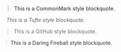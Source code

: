 <style>
    /* CommonMark.org Style */
    blockquote.commonmark {
      border-left: 4px solid #dfe2e5;
      padding-left: 1em;
      color: #242729;
    }

    /* Tufte Style */
    blockquote.tufte {
        border-left: none;
        margin-left: 1.5em;
        padding-left: 0;
        font-style: italic;
    }

    /* GitHub Style */
    blockquote.github {
        border-left: .25em solid #dfe2e5;
        padding: 0 1em;
        color: #6a737d;
    }

    /* Daring Fireball Style */
    blockquote.daringfireball {
        border-left: 1px solid #ddd;
        padding-left: 10px;
        color: #333;
        margin-left: 1.5em;
    }
</style>

<blockquote class="commonmark">This is a CommonMark style blockquote.</blockquote>

<blockquote class="tufte">This is a Tufte style blockquote.</blockquote>

<blockquote class="github">This is a GitHub style blockquote.</blockquote>

<blockquote class="daringfireball">This is a Daring Fireball style blockquote.</blockquote>
